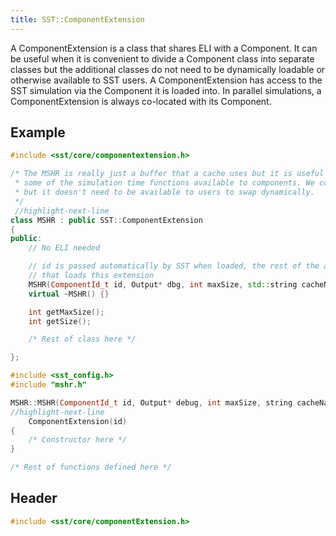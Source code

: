 ```yaml
---
title: SST::ComponentExtension
---
```


A ComponentExtension is a class that shares ELI with a Component. It can be useful when it is convenient to divide a Component class into separate classes but the additional classes do not need to be dynamically loadable or otherwise available to SST users. A ComponentExtension has access to the SST simulation via the Component it is loaded into. In parallel simulations, a ComponentExtension is always co-located with its Component.

## Example
```cpp title="Excerpt from sst-elements/src/sst/elements/memHierarchy/mshr.h"
#include <sst/core/componentextension.h>

/* The MSHR is really just a buffer that a cache uses but it is useful to be able to access
 * some of the simulation time functions available to components. We could make this a subcomponent 
 * but it doesn't need to be available to users to swap dynamically. 
 */
 //highlight-next-line
class MSHR : public SST::ComponentExtension
{
public:
    // No ELI needed

    // id is passed automatically by SST when loaded, the rest of the args are provided by the Component 
    // that loads this extension
    MSHR(ComponentId_t id, Output* dbg, int maxSize, std::string cacheName, std::set<Addr> debugAddr);
    virtual ~MSHR() {}

    int getMaxSize();
    int getSize();

    /* Rest of class here */

};
```
```cpp title="Excerpt from sst-elements/src/sst/elements/memHierarchy/mshr.cc"
#include <sst_config.h>
#include "mshr.h"

MSHR::MSHR(ComponentId_t id, Output* debug, int maxSize, string cacheName, std::set<Addr> debugAddr) :
//highlight-next-line
    ComponentExtension(id)
{
    /* Constructor here */
}

/* Rest of functions defined here */

```

## Header
```cpp
#include <sst/core/componentExtension.h>
```